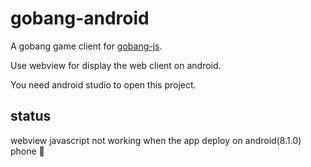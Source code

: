 # gobang-android

A gobang game client for [gobang-js](https://github.com/lusterofgem/gobang-js).

Use webview for display the web client on android.

You need android studio to open this project.

## status

webview javascript not working when the app deploy on android(8.1.0) phone 🚧
